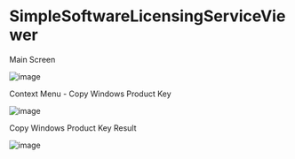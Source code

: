 # SimpleSoftwareLicensingServiceViewer

Main Screen

![image](https://github.com/Zerglrisk/SimpleSoftwareLicensingServiceViewer/assets/8271831/a9b8c076-831a-4af5-aa1d-cfb1e056b7a1)

Context Menu - Copy Windows Product Key

![image](https://github.com/Zerglrisk/SimpleSoftwareLicensingServiceViewer/assets/8271831/d1ad721d-4daa-4a15-bd2d-370fcf75e4ca)

Copy Windows Product Key Result

![image](https://github.com/Zerglrisk/SimpleSoftwareLicensingServiceViewer/assets/8271831/43c734b6-bf74-4cf6-802c-c491da1f6389)
